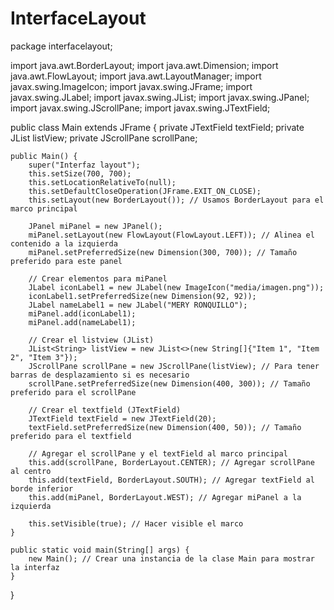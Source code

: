 # InterfaceLayout
package interfacelayout;

import java.awt.BorderLayout;
import java.awt.Dimension;
import java.awt.FlowLayout;
import java.awt.LayoutManager;
import javax.swing.ImageIcon;
import javax.swing.JFrame;
import javax.swing.JLabel;
import javax.swing.JList;
import javax.swing.JPanel;
import javax.swing.JScrollPane;
import javax.swing.JTextField;


public class Main extends JFrame {
    private JTextField textField;
    private JList<String> listView;
    private JScrollPane scrollPane;
    
    public Main() {
        super("Interfaz layout");
        this.setSize(700, 700);
        this.setLocationRelativeTo(null);
        this.setDefaultCloseOperation(JFrame.EXIT_ON_CLOSE);
        this.setLayout(new BorderLayout()); // Usamos BorderLayout para el marco principal
        
        JPanel miPanel = new JPanel();
        miPanel.setLayout(new FlowLayout(FlowLayout.LEFT)); // Alinea el contenido a la izquierda
        miPanel.setPreferredSize(new Dimension(300, 700)); // Tamaño preferido para este panel
        
        // Crear elementos para miPanel
        JLabel iconLabel1 = new JLabel(new ImageIcon("media/imagen.png"));
        iconLabel1.setPreferredSize(new Dimension(92, 92));
        JLabel nameLabel1 = new JLabel("MERY RONQUILLO");
        miPanel.add(iconLabel1);
        miPanel.add(nameLabel1);

        // Crear el listview (JList)
        JList<String> listView = new JList<>(new String[]{"Item 1", "Item 2", "Item 3"});
        JScrollPane scrollPane = new JScrollPane(listView); // Para tener barras de desplazamiento si es necesario
        scrollPane.setPreferredSize(new Dimension(400, 300)); // Tamaño preferido para el scrollPane

        // Crear el textfield (JTextField)
        JTextField textField = new JTextField(20);
        textField.setPreferredSize(new Dimension(400, 50)); // Tamaño preferido para el textfield

        // Agregar el scrollPane y el textField al marco principal
        this.add(scrollPane, BorderLayout.CENTER); // Agregar scrollPane al centro
        this.add(textField, BorderLayout.SOUTH); // Agregar textField al borde inferior
        this.add(miPanel, BorderLayout.WEST); // Agregar miPanel a la izquierda
        
        this.setVisible(true); // Hacer visible el marco
    }

    public static void main(String[] args) {
        new Main(); // Crear una instancia de la clase Main para mostrar la interfaz
    }
}

